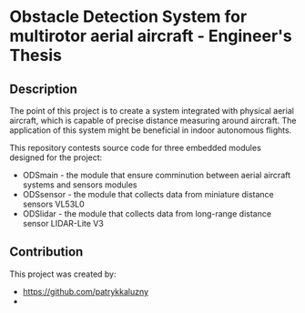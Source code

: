 # Obstacle Detection System for multirotor aerial aircraft - Engineer's Thesis

## Description
The point of this project is to create a system integrated with physical aerial aircraft, which is capable of precise distance measuring around aircraft. The application of this system might be beneficial in indoor autonomous flights.

This repository contests source code for three embedded modules designed for the project:
* ODSmain - the module that ensure comminution between aerial aircraft systems and sensors modules
* ODSsensor - the module that collects data from miniature distance sensors VL53L0
* ODSlidar - the module that collects data from long-range distance sensor LIDAR-Lite V3

## Contribution

This project was created by:
* https://github.com/patrykkaluzny
*

